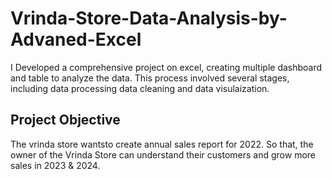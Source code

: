 # Vrinda-Store-Data-Analysis-by-Advaned-Excel
I Developed a comprehensive project on excel, creating multiple dashboard and table to analyze the data. This process involved several stages, including data processing data cleaning and data visulaization.
## Project Objective 
The vrinda store wantsto create annual sales report for 2022. So that, the owner of the Vrinda Store can understand their customers and grow more sales in 2023 & 2024.
